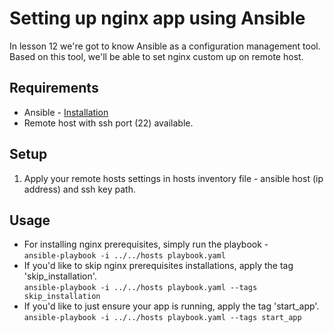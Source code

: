 # Setting up nginx app using Ansible
In lesson 12 we're got to know Ansible as a configuration management tool.\
Based on this tool, we'll be able to set nginx custom up on remote host.

## Requirements
- Ansible - [Installation](https://docs.ansible.com/ansible/latest/installation_guide/intro_installation.html#pip-install)
- Remote host with ssh port (22) available.


## Setup
1. Apply your remote hosts settings in hosts inventory file - ansible host (ip address) and ssh key path.

## Usage
- For installing nginx prerequisites, simply run the playbook - <br />
`ansible-playbook -i ../../hosts playbook.yaml` <br />
- If you'd like to skip nginx prerequisites installations, apply the tag 'skip_installation'. <br />
`ansible-playbook -i ../../hosts playbook.yaml --tags skip_installation` <br />
- If you'd like to just ensure your app is running, apply the tag 'start_app'. <br />
`ansible-playbook -i ../../hosts playbook.yaml --tags start_app` <br />